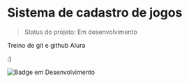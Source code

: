 # Sistema de cadastro de jogos

>Status do projeto: Em desenvolvimento

Treino de git e github Alura


:)


![Badge em Desenvolvimento](http://img.shields.io/static/v1?label=STATUS&message=EM%20DESENVOLVIMENTO&color=GREEN&style=for-the-badge)
